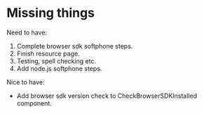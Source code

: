 # Missing things

Need to have:
1. Complete browser sdk softphone steps.
2. Finish resource page.
3. Testing, spell checking etc.
4. Add node.js softphone steps.

Nice to have:
* Add browser sdk version check to CheckBrowserSDKInstalled component. 
